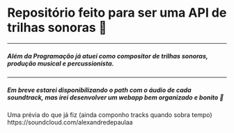 <h1>Repositório feito para ser uma API de trilhas sonoras 🎵</h1>
<hr>
<h5>Além da Programação já atuei como compositor de trilhas sonoras, produção musical e percussionista.</h5>
<hr>
<h5>Em breve estarei disponibilizando o path com o áudio de cada soundtrack, mas irei desenvolver um webapp bem organizado e bonito 🏅</h5>
Uma prévia do que já fiz (ainda componho tracks quando sobra tempo)
<span>https://soundcloud.com/alexandredepaulaa</span>
